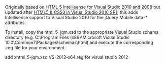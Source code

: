 Originally based on <a href="http://visualstudiogallery.msdn.microsoft.com/d771cbc8-d60a-40b0-a1d8-f19fc393127d/">HTML 5 Intellisense for Visual Studio 2010 and 2008</a> but updated after <a href="http://blogs.msdn.com/b/webdevtools/archive/2011/01/27/html5-amp-css3-in-visual-studio-2010-sp1.aspx">HTML5 & CSS3 in Visual Studio 2010 SP1</a>, this adds Intellisense support to Visual Studio 2010 for the jQuery Mobile data-* attributes.

To install, copy the html_5_jqm.xsd to the appropriate Visual Studio schema directory (e.g. C:\Program Files (x86)\Microsoft Visual Studio 10.0\Common7\Packages\schemas\html) and execute the corresponding .reg file for your environment.

add xhtml_5-jqm.xsd  VS-2012-x64.reg for visual studio 2012 
